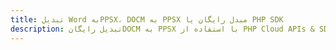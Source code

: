 ---title: تبدیل Word بهPPSX، DOCM به PPSX مبدل رایگان یا PHP SDKdescription: تبدیل رایگانDOCM به PPSX با استفاده از PHP Cloud APIs & SDK. همچنین اسناد Microsoft Word و OpenOffice را در Cloud ایجاد، ویرایش و رندر کنید.---
